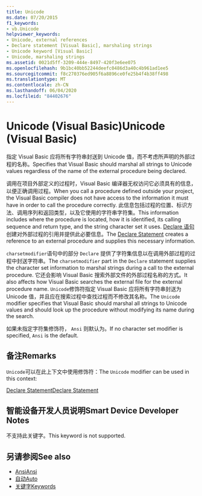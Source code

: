 ```yaml
---
title: Unicode
ms.date: 07/20/2015
f1_keywords:
- vb.Unicode
helpviewer_keywords:
- Unicode, external references
- Declare statement [Visual Basic], marshaling strings
- Unicode keyword [Visual Basic]
- Unicode, marshaling strings
ms.assetid: 0021d5ff-3209-444e-8497-420f3e6ee075
ms.openlocfilehash: 9b1bc40bb52244deefc0486d3a40c4b961ad1ee5
ms.sourcegitcommit: f8c270376ed905f6a8896ce0fe25b4f4b38ff498
ms.translationtype: MT
ms.contentlocale: zh-CN
ms.lasthandoff: 06/04/2020
ms.locfileid: "84402676"
---
```

# <a name="unicode-visual-basic"></a><span data-ttu-id="ee775-102">Unicode (Visual Basic)</span><span class="sxs-lookup"><span data-stu-id="ee775-102">Unicode (Visual Basic)</span></span>
<span data-ttu-id="ee775-103">指定 Visual Basic 应将所有字符串封送到 Unicode 值，而不考虑所声明的外部过程的名称。</span><span class="sxs-lookup"><span data-stu-id="ee775-103">Specifies that Visual Basic should marshal all strings to Unicode values regardless of the name of the external procedure being declared.</span></span>  
  
 <span data-ttu-id="ee775-104">调用在项目外部定义的过程时，Visual Basic 编译器无权访问它必须具有的信息，以便正确调用过程。</span><span class="sxs-lookup"><span data-stu-id="ee775-104">When you call a procedure defined outside your project, the Visual Basic compiler does not have access to the information it must have in order to call the procedure correctly.</span></span> <span data-ttu-id="ee775-105">此信息包括过程的位置、标识方法、调用序列和返回类型，以及它使用的字符串字符集。</span><span class="sxs-lookup"><span data-stu-id="ee775-105">This information includes where the procedure is located, how it is identified, its calling sequence and return type, and the string character set it uses.</span></span> <span data-ttu-id="ee775-106">[Declare 语句](../statements/declare-statement.md)创建对外部过程的引用并提供此必要信息。</span><span class="sxs-lookup"><span data-stu-id="ee775-106">The [Declare Statement](../statements/declare-statement.md) creates a reference to an external procedure and supplies this necessary information.</span></span>  
  
 <span data-ttu-id="ee775-107">`charsetmodifier`语句中的部分 `Declare` 提供了字符集信息以在调用外部过程的过程中封送字符串。</span><span class="sxs-lookup"><span data-stu-id="ee775-107">The `charsetmodifier` part in the `Declare` statement supplies the character set information to marshal strings during a call to the external procedure.</span></span> <span data-ttu-id="ee775-108">它还会影响 Visual Basic 搜索外部文件的外部过程名称的方式。</span><span class="sxs-lookup"><span data-stu-id="ee775-108">It also affects how Visual Basic searches the external file for the external procedure name.</span></span> <span data-ttu-id="ee775-109">`Unicode`修饰符指定 Visual Basic 应将所有字符串封送为 Unicode 值，并且应在搜索过程中查找过程而不修改其名称。</span><span class="sxs-lookup"><span data-stu-id="ee775-109">The `Unicode` modifier specifies that Visual Basic should marshal all strings to Unicode values and should look up the procedure without modifying its name during the search.</span></span>  
  
 <span data-ttu-id="ee775-110">如果未指定字符集修饰符， `Ansi` 则默认为。</span><span class="sxs-lookup"><span data-stu-id="ee775-110">If no character set modifier is specified, `Ansi` is the default.</span></span>  
  
## <a name="remarks"></a><span data-ttu-id="ee775-111">备注</span><span class="sxs-lookup"><span data-stu-id="ee775-111">Remarks</span></span>  
 <span data-ttu-id="ee775-112">`Unicode`可以在此上下文中使用修饰符：</span><span class="sxs-lookup"><span data-stu-id="ee775-112">The `Unicode` modifier can be used in this context:</span></span>  
  
 [<span data-ttu-id="ee775-113">Declare Statement</span><span class="sxs-lookup"><span data-stu-id="ee775-113">Declare Statement</span></span>](../statements/declare-statement.md)  
  
## <a name="smart-device-developer-notes"></a><span data-ttu-id="ee775-114">智能设备开发人员说明</span><span class="sxs-lookup"><span data-stu-id="ee775-114">Smart Device Developer Notes</span></span>  
 <span data-ttu-id="ee775-115">不支持此关键字。</span><span class="sxs-lookup"><span data-stu-id="ee775-115">This keyword is not supported.</span></span>  
  
## <a name="see-also"></a><span data-ttu-id="ee775-116">另请参阅</span><span class="sxs-lookup"><span data-stu-id="ee775-116">See also</span></span>

- [<span data-ttu-id="ee775-117">Ansi</span><span class="sxs-lookup"><span data-stu-id="ee775-117">Ansi</span></span>](ansi.md)
- [<span data-ttu-id="ee775-118">自动</span><span class="sxs-lookup"><span data-stu-id="ee775-118">Auto</span></span>](auto.md)
- [<span data-ttu-id="ee775-119">关键字</span><span class="sxs-lookup"><span data-stu-id="ee775-119">Keywords</span></span>](../keywords/index.md)
